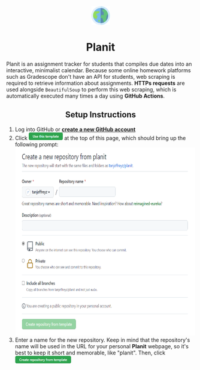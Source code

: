 <div align="center">
    <img src="src/resources/planit_logo.png" height="50px" />
    <h1>Planit</h1>
</div>

Planit is an assignment tracker for students that compiles due dates into an interactive, minimalist calendar. Because some online homework platforms such as Gradescope don't have an API for students, web scraping is required to retrieve information about assignments. **HTTPs requests** are used alongside `BeautifulSoup` to perform this web scraping, which is automatically executed many times a day using **GitHub Actions**.

<div align="center">
    <h2>Setup Instructions</h2>
</div>

<ol>
    <li>
        Log into GitHub or <a href="https://github.com/join"><b>create a new GitHub account</b></a>
    </li>
    <li>
        Click <a href="#"><img src="src/resources/use_this_template.png" height="20px" /></a> at the top of this page, which should bring up the following prompt:
        <div align="center">
            <a href="#"><img src="src/resources/generate_prompt.png" height="500px"/></a>
        </div>
    </li>
    <li>
        Enter a name for the new repository. Keep in mind that the repository's name will be used in the URL for your personal <b>Planit</b> webpage, so it's best to keep it short and memorable, like "planit". Then, click <a href="#"><img src="src/resources/create_repo_from_template.png" height="20px" /></a>
    </li>
</ol>
